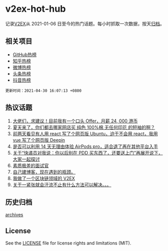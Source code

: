 # v2ex-hot-hub

 记录[V2EX](https://www.v2ex.com/)从 2021-01-06 日至今的热门话题。每小时抓取一次数据，按天[归档](archives)。
 
 ## 相关项目

- [GitHub热榜](https://github.com/snaildev/github-hot-hub)
- [知乎热榜](https://github.com/snaildev/zhihu-hot-hub)
- [微博热榜](https://github.com/snaildev/weibo-hot-hub)
- [头条热榜](https://github.com/snaildev/toutiao-hot-hub)
- [抖音热榜](https://github.com/snaildev/douyin-hot-hub)


 `更新时间：2021-04-30 16:07:13 +0800`

## 热议话题

1. [大佬们，求建议！目前我有一个口头 Offer，月薪 24, 000 港币](https://www.v2ex.com/t/774193)
1. [夏天来了，你们都去哪家网店买 纯色 100%棉 无任何印花 的短袖的啊？](https://www.v2ex.com/t/774217)
1. [前两天看见有人用 react 写了个网页版 Ubuntu，迫于不会用 react，我用 vue 写了个网页版 Deepin](https://www.v2ex.com/t/774285)
1. [是否可以利用 14 天无理由体验 AirPods pro，适合退了再在其他平台入手](https://www.v2ex.com/t/774244)
1. [关于“快递员对我说：你以后别在 PDD 买东西了，还要送上门”再展开说下，大家一起探讨](https://www.v2ex.com/t/774227)
1. [素质极差的面试官](https://www.v2ex.com/t/774254)
1. [自己建博客，现在遇到的瓶颈。](https://www.v2ex.com/t/774197)
1. [我做了一个区块链领域的 V2EX](https://www.v2ex.com/t/774318)
1. [关于一紧张就会汗流不止有什么方法可以解决。。。](https://www.v2ex.com/t/774253)

## 历史归档

[archives](archives)

## License

See the [LICENSE](LICENSE) file for license rights and limitations (MIT).
